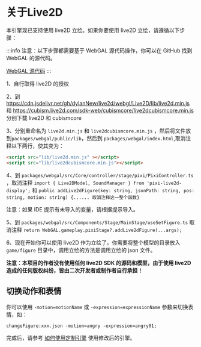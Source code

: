 # 关于Live2D
本引擎现已支持使用 live2D 立绘。如果你要使用 live2D 立绘，请遵循以下步骤：

:::info
注意：以下步骤都需要基于 WebGAL 源代码操作，你可以在 GitHub 找到 WebGAL 的源代码。

[WebGAL 源代码](https://github.com/OpenWebGAL/WebGAL)
:::

1、自行取得 live2D 的授权

2、到 https://cdn.jsdelivr.net/gh/dylanNew/live2d/webgl/Live2D/lib/live2d.min.js 和 https://cubism.live2d.com/sdk-web/cubismcore/live2dcubismcore.min.js 分别下载 live2D 和 cubismcore

3、分别重命名为 `live2d.min.js` 和 `live2dcubismcore.min.js` ，然后将文件放到`packages/webgal/public/lib`，然后到 `packages/webgal/index.html`,取消注释以下两行，使其变为：
```html
<script src="lib/live2d.min.js" ></script>
<script src="lib/live2dcubismcore.min.js"></script>
```
4、到 `packages/webgal/src/Core/controller/stage/pixi/PixiController.ts` ，取消注释
`import { Live2DModel, SoundManager } from 'pixi-live2d-display';` 和 `public addLive2dFigure(key: string, jsonPath: string, pos: string, motion: string) {...... 取消注释这一整个函数}`

注意：如果 IDE 提示有未导入的变量，请根据提示导入。

5、到 `packages/webgal/src/Components/Stage/MainStage/useSetFigure.ts` 取消注释 `return WebGAL.gameplay.pixiStage?.addLive2dFigure(...args);`

6、现在开始你可以使用 live2D 作为立绘了。你需要将整个模型的目录放入 `game/figure` 目录中，调用立绘的方法是调用立绘的 json 文件。

**注意：本项目的作者没有使用任何 live2D SDK 的源码和模型，由于使用 live2D 造成的任何版权纠纷，皆由二次开发者或制作者自行承担！**

## 切换动作和表情

你可以使用 `-motion=motionName` 或 `-expression=expressionName` 参数来切换表情，如：

```
changeFigure:xxx.json -motion=angry -expression=angry01;
```

完成后，请参考 [如何使用定制引擎](derivative) 使用修改后的引擎。
